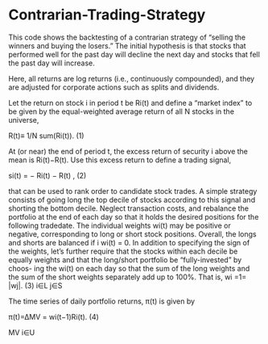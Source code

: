 # Contrarian-Trading-Strategy

This code shows the backtesting of a contrarian strategy of “selling the winners and buying the losers.” The initial hypothesis is that stocks that performed well for the past day will decline the next day and stocks that fell the past day will increase.

Here, all returns are log returns (i.e., continuously compounded), and they are adjusted for corporate actions such as splits and dividends.

Let the return on stock i in period t be Ri(t) and define a “market index” to be given by the equal-weighted average return of all N stocks in the universe,

R(t)≡ 1/N sum(Ri(t)). (1)

At (or near) the end of period t, the excess return of security i above the mean is Ri(t)−R(t). Use this excess return to define a trading signal,

si(t) = −  Ri(t) − R(t)  , (2)

that can be used to rank order to candidate stock trades. A simple strategy consists of going long the top decile of stocks according to this signal and shorting the bottom decile. Neglect transaction costs, and rebalance the portfolio at the end of each day so that it holds the desired positions for the following tradedate. The individual weights wi(t) may be positive or negative, corresponding to long or short stock positions. Overall, the longs and shorts are balanced if  i wi(t) = 0.
In addition to specifying the sign of the weights, let’s further require that the stocks within each decile be equally weights and that the long/short portfolio be “fully-invested” by choos- ing the wi(t) on each day so that the sum of the long weights and the sum of the short weights separately add up to 100%.
That is,
wi =1= |wj|. (3) i∈L j∈S

The time series of daily portfolio returns, π(t) is given by

π(t)=∆MV = wi(t−1)Ri(t). (4)

MV i∈U

